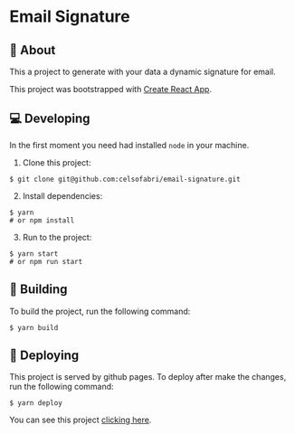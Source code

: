# Email Signature

## :space_invader: About

This a project to generate with your data a 
dynamic signature for email.

This project was bootstrapped with [Create React App](https://github.com/facebook/create-react-app).

## :computer: Developing

In the first moment you need had installed `node` in your machine.

1. Clone this project:

```
$ git clone git@github.com:celsofabri/email-signature.git
```

2. Install dependencies:

```
$ yarn
# or npm install
```

3. Run to the project:

```
$ yarn start
# or npm run start
```

## :hammer: Building

To build the project, run the following command:

```
$ yarn build
```

## :rocket: Deploying

This project is served by github pages. To deploy after make the changes, run the following command:

```
$ yarn deploy
```

You can see this project [clicking here](https://celsofabri.github.io/email-signature/).
